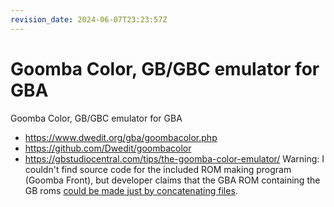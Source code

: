 ```yaml
---
revision_date: 2024-06-07T23:23:57Z
---
```

# Goomba Color, GB/GBC emulator for GBA
Goomba Color, GB/GBC emulator for GBA
* https://www.dwedit.org/gba/goombacolor.php
* https://github.com/Dwedit/goombacolor
* https://gbstudiocentral.com/tips/the-goomba-color-emulator/
Warning: I couldn't find source code for the included ROM making program (Goomba Front), but developer claims that the GBA ROM containing the GB roms [could be made just by concatenating files](https://www.dwedit.org/dwedit_board/viewtopic.php?pid=2259#p2259).